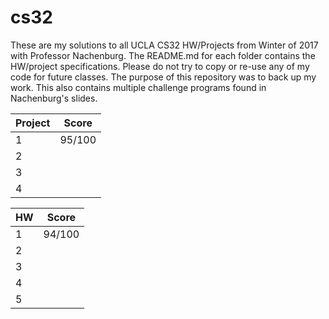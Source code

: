 # cs32
These are my solutions to all UCLA CS32 HW/Projects from Winter of 2017 with Professor Nachenburg. The README.md for each folder contains the HW/project specifications. Please do not try to copy or re-use any of my code for future classes. The purpose of this repository was to back up my work. This also contains multiple challenge programs found in Nachenburg's slides.

| Project | Score |
| ------- | ----- |
| 1 | 95/100  |
| 2 |   |
| 3 |   |
| 4 |   |

| HW | Score |
| ---- | ---- |
| 1 | 94/100  |
| 2 |   |
| 3 |   |
| 4 |   |
| 5 |   |
